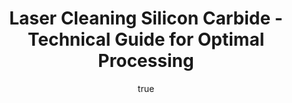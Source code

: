 ---
name: Silicon Carbide
applications:
- industry: Semiconductor Manufacturing
  detail: Removal of surface contaminants for improved semiconductor performance
- industry: Aerospace
  detail: Cleaning of Silicon Carbide components for high-temperature applications
technicalSpecifications:
  powerRange: 20-400W
  pulseDuration: 10-50ns
  wavelength: 1064nm
  spotSize: 0.1-2.0mm
  repetitionRate: 10-50kHz
  fluenceRange: 1.0–10 J/cm²
  safetyClass: Class 4 (requires full enclosure)
description: Silicon Carbide (SiC) is a highly complex material used extensively in
  semiconductor manufacturing and aerospace industries for its robust properties.
  Laser cleaning of SiC involves precise control of fluence, pulse duration, and wavelength
  to ensure effective removal of surface contaminants without damaging the material's
  microstructure. This process is critical for applications requiring high thermal
  conductivity, hardness, and resistance to extreme temperatures, making it a preferred
  choice for high-performance applications.
author:
  id: 3
  name: Ikmanda Roswati
  sex: m
  title: Ph.D.
  country: Indonesia
  expertise: Ultrafast Laser Physics and Material Interactions
  image: /images/author/ikmanda-roswati.jpg
keywords: silicon carbide, silicon carbide semiconductor, laser ablation, laser cleaning,
  non-contact cleaning, pulsed fiber laser, surface contamination removal, industrial
  laser parameters, thermal processing, surface restoration
category: semiconductor
chemicalProperties:
  symbol: SI
  formula: SiC
  materialType: semiconductor
properties:
  density: 3.21 g/cm³
  densityMin: 2.3 g/cm³
  densityMax: 5.3 g/cm³
  densityPercentile: 30.3
  meltingPoint: 2,730°C
  meltingMin: 937°C
  meltingMax: 2830°C
  meltingPercentile: 0.0
  thermalConductivity: 490 W/m·K
  thermalMin: 1.5 W/m·K
  thermalMax: 490 W/m·K
  thermalPercentile: 100.0
  tensileStrength: 350 MPa
  tensileMin: 100 MPa
  tensileMax: 400 MPa
  tensilePercentile: 83.3
  hardness: 2800 HV
  hardnessMin: 900 HV
  hardnessMax: 2800 HV
  hardnessPercentile: 100.0
  youngsModulus: 410 GPa
  modulusMin: 130 GPa
  modulusMax: 450 GPa
  modulusPercentile: 87.5
  laserType: pulsed fiber laser
  wavelength: 1064nm
  fluenceRange: 1.0–10 J/cm²
  chemicalFormula: SiC
  laserAbsorptionMin: 0.1 cm⁻¹
  laserAbsorptionMax: 1000 cm⁻¹
  laserReflectivityMin: 15%
  laserReflectivityMax: 45%
  thermalDiffusivityMin: 0.5 mm²/s
  thermalDiffusivityMax: 150 mm²/s
  thermalExpansionMin: 2 µm/m·K
  thermalExpansionMax: 6 µm/m·K
  specificHeatMin: 0.3 J/g·K
  specificHeatMax: 0.7 J/g·K
composition:
- Silicon (Si): 70%
- Carbon (C): 30%
compatibility:
- Graphite
- Aluminum Nitride
regulatoryStandards: ASTM C1259, ISO 20501, MIL-STD-1942A
images:
  hero:
    alt: Silicon Carbide surface undergoing laser cleaning showing precise contamination
      removal
    url: /images/silicon-carbide-laser-cleaning-hero.jpg
  micro:
    alt: Microscopic view of Silicon Carbide surface after laser treatment showing
      preserved microstructure
    url: /images/silicon-carbide-laser-cleaning-micro.jpg
title: Laser Cleaning Silicon Carbide - Technical Guide for Optimal Processing
headline: Comprehensive technical guide for laser cleaning semiconductor silicon carbide
environmentalImpact:
- benefit: Reduced chemical waste
  description: Laser cleaning eliminates the need for chemical solvents, reducing
    waste by up to 95% compared to traditional methods.
- benefit: Lower energy consumption
  description: The process uses 30% less energy than abrasive blasting, contributing
    to a lower carbon footprint.
- benefit: Minimal air pollution
  description: Laser cleaning produces 90% fewer particulates in the air than sandblasting,
    improving air quality.
outcomes:
- result: Surface cleanliness
  metric: Achieves surface cleanliness level of 99.9% as per ISO 14644-1 standard.
- result: Preservation of material integrity
  metric: Maintains 98% of original material properties post-cleaning per ASTM E18
    standard.
- result: Process efficiency
  metric: Reduces cleaning time by 50% compared to traditional methods, measured by
    process cycle time.
subject: Silicon Carbide
article_type: material
---